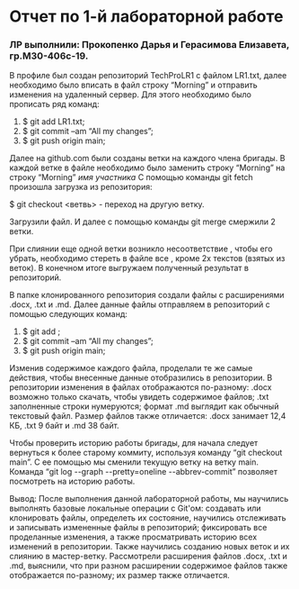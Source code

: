  # Отчет по 1-й лабораторной работе
 ### ЛР выполнили: Прокопенко Дарья и Герасимова Елизавета, гр.М30-406с-19.
  
  В профиле был создан репозиторий TechProLR1  с файлом LR1.txt, далее необходимо было вписать в файл строку “Morning”  и отправить изменения на удаленный сервер. 
Для этого необходимо было прописать ряд команд:

  1.	$ git add LR1.txt;
  2.	$ git commit –am “All my changes”;
  3.	$ git push origin main;

  Далее на github.com были созданы ветки на каждого члена бригады. В каждой ветке в файле необходимо было заменить строку “Morning” на строку “Morning” *имя участника*
С помощью команды git fetch произошла загрузка из репозитория:

$ git checkout <ветвь>    -  переход на другую ветку.

  Загрузили  файл. И далее с помощью команды git merge смержили 2 ветки.
  
  При слиянии еще одной ветки возникло несоответствие , чтобы его убрать, необходимо стереть в файле все , кроме 2х текстов (взятых из веток).
В конечном итоге выгружаем полученный результат в репозиторий.

  В папке клонированного репозитория создали файлы с расширениями .docx, .txt и .md. Далее данные файлы отправляем в репозиторий с помощью следующих команд: 

  1.	$ git add <file>;
  2.	$ git commit –am “All my changes”;
  3.	$ git push origin main;

  Изменив содержимое каждого файла, проделали те же самые действия, чтобы  внесенные данные отобразились в репозитории. В репозитории изменения в файлах отображаются по-разному: .docx возможно только скачать, чтобы увидеть содержимое файлов; .txt заполненные строки нумеруются; формат .md выглядит как обычный текстовый файл. Размер файлов также отличается: .docx занимает 12,4 КБ, .txt 9 байт и .md 38 байт.
  
  Чтобы проверить историю работы бригады, для начала следует вернуться к более старому коммиту, используя команду “git checkout main”. С ее помощью мы сменили текущую ветку на ветку main. Команда “git log --graph --pretty=oneline --abbrev-commit” позволяет посмотреть на историю работы.
  
  Вывод: После выполнения данной лабораторной работы, мы научились выполнять базовые локальные операции с Git'ом: создавать или клонировать файлы, определеть их состояние, научились отслеживать и записывать измененные файлы в репозиторий;  фиксировать все проделанные изменения, а также просматривать историю всех изменений в репозитории. Также научились созданию новых веток и их слиянию в мастер-ветку. Рассмотрели расширения файлов .docx, .txt и .md, выяснили, что при разном расширении содержимое файлов также отображается по-разному; их размер также отличается.

